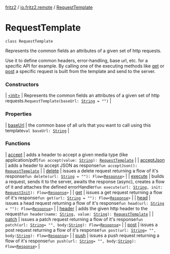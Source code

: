 [fritz2](../../index.md) / [io.fritz2.remote](../index.md) / [RequestTemplate](./index.md)

# RequestTemplate

`class RequestTemplate`

Represents the common fields an attributes of a given set of http requests.

Use it to define common headers, error-handling, base url, etc. for a specific API for example.
By calling one of the executing methods like [get](get.md) or [post](post.md) a specific request is built from the template and send to the server.

### Constructors

| [&lt;init&gt;](-init-.md) | Represents the common fields an attributes of a given set of http requests.`RequestTemplate(baseUrl: `[`String`](https://kotlinlang.org/api/latest/jvm/stdlib/kotlin/-string/index.html)` = "")` |

### Properties

| [baseUrl](base-url.md) | the common base of all urls that you want to call using this template`val baseUrl: `[`String`](https://kotlinlang.org/api/latest/jvm/stdlib/kotlin/-string/index.html) |

### Functions

| [accept](accept.md) | adds a header to accept a given media type (like application/pdf)`fun accept(value: `[`String`](https://kotlinlang.org/api/latest/jvm/stdlib/kotlin/-string/index.html)`): `[`RequestTemplate`](./index.md) |
| [acceptJson](accept-json.md) | adds a header to accept JSON as response`fun acceptJson(): `[`RequestTemplate`](./index.md) |
| [delete](delete.md) | issues a delete request returning a flow of it's response`fun delete(url: `[`String`](https://kotlinlang.org/api/latest/jvm/stdlib/kotlin/-string/index.html)` = ""): Flow<`[`Response`](https://kotlinlang.org/api/latest/jvm/stdlib/org.w3c.fetch/-response/index.html)`>` |
| [execute](execute.md) | builds a request, sends it to the server, awaits the response (async), creates a flow of it and attaches the defined errorHandler`fun execute(url: `[`String`](https://kotlinlang.org/api/latest/jvm/stdlib/kotlin/-string/index.html)`, init: `[`RequestInit`](https://kotlinlang.org/api/latest/jvm/stdlib/org.w3c.fetch/-request-init/index.html)`): Flow<`[`Response`](https://kotlinlang.org/api/latest/jvm/stdlib/org.w3c.fetch/-response/index.html)`>` |
| [get](get.md) | issues a get request returning a flow of it's response`fun get(url: `[`String`](https://kotlinlang.org/api/latest/jvm/stdlib/kotlin/-string/index.html)` = ""): Flow<`[`Response`](https://kotlinlang.org/api/latest/jvm/stdlib/org.w3c.fetch/-response/index.html)`>` |
| [head](head.md) | issues a head request returning a flow of it's response`fun head(url: `[`String`](https://kotlinlang.org/api/latest/jvm/stdlib/kotlin/-string/index.html)` = ""): Flow<`[`Response`](https://kotlinlang.org/api/latest/jvm/stdlib/org.w3c.fetch/-response/index.html)`>` |
| [header](header.md) | adds the given http header to the request`fun header(name: `[`String`](https://kotlinlang.org/api/latest/jvm/stdlib/kotlin/-string/index.html)`, value: `[`String`](https://kotlinlang.org/api/latest/jvm/stdlib/kotlin/-string/index.html)`): `[`RequestTemplate`](./index.md) |
| [patch](patch.md) | issues a patch request returning a flow of it's response`fun patch(url: `[`String`](https://kotlinlang.org/api/latest/jvm/stdlib/kotlin/-string/index.html)` = "", body: `[`String`](https://kotlinlang.org/api/latest/jvm/stdlib/kotlin/-string/index.html)`): Flow<`[`Response`](https://kotlinlang.org/api/latest/jvm/stdlib/org.w3c.fetch/-response/index.html)`>` |
| [post](post.md) | issues a post request returning a flow of it's response`fun post(url: `[`String`](https://kotlinlang.org/api/latest/jvm/stdlib/kotlin/-string/index.html)` = "", body: `[`String`](https://kotlinlang.org/api/latest/jvm/stdlib/kotlin/-string/index.html)`): Flow<`[`Response`](https://kotlinlang.org/api/latest/jvm/stdlib/org.w3c.fetch/-response/index.html)`>` |
| [push](push.md) | issues a push request returning a flow of it's response`fun push(url: `[`String`](https://kotlinlang.org/api/latest/jvm/stdlib/kotlin/-string/index.html)` = "", body: `[`String`](https://kotlinlang.org/api/latest/jvm/stdlib/kotlin/-string/index.html)`): Flow<`[`Response`](https://kotlinlang.org/api/latest/jvm/stdlib/org.w3c.fetch/-response/index.html)`>` |

